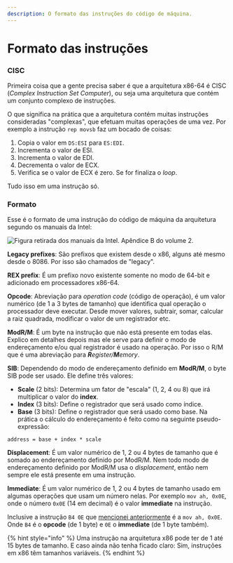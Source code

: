 ```yaml
---
description: O formato das instruções do código de máquina.
---
```


# Formato das instruções

### CISC

Primeira coisa que a gente precisa saber é que a arquitetura x86-64 é CISC (_Complex Instruction Set Computer_), ou seja uma arquitetura que contém um conjunto complexo de instruções.

O que significa na prática que a arquitetura contém muitas instruções consideradas "complexas", que efetuam muitas operações de uma vez. Por exemplo a instrução `rep movsb` faz um bocado de coisas:

1. Copia o valor em `DS:ESI` para `ES:EDI`.
2. Incrementa o valor de ESI.
3. Incrementa o valor de EDI.
4. Decrementa o valor de ECX.
5. Verifica se o valor de ECX é zero. Se for finaliza o _loop_.

Tudo isso em uma instrução só.

### Formato

Esse é o formato de uma instrução do código de máquina da arquitetura segundo os manuais da Intel:

![Figura retirada dos manuais da Intel. Apêndice B do volume 2.](../../.gitbook/assets/Captura\_de\_tela\_de\_2022-04-03\_14-17-59.png)



**Legacy prefixes**: São prefixos que existem desde o x86, alguns até mesmo desde o 8086. Por isso são chamados de "legacy".

**REX prefix**: É um prefixo novo existente somente no modo de 64-bit e adicionado em processadores x86-64.

**Opcode**: Abreviação para _operation code_ (código de operação), é um valor numérico (de 1 a 3 bytes de tamanho) que identifica qual operação o processador deve executar. Desde mover valores, subtrair, somar, calcular a raiz quadrada, modificar o valor de um registrador etc.

**ModR/M**: É um byte na instrução que não está presente em todas elas. Explico em detalhes depois mas ele serve para definir o modo de endereçamento e/ou qual registrador é usado na operação. Por isso o R/M que é uma abreviação para _**R**egister/**M**emory_.

**SIB**: Dependendo do modo de endereçamento definido em **ModR/M**, o byte SIB pode ser usado. Ele define três valores:

* **Scale** (2 bits): Determina um fator de "escala" (1, 2, 4 ou 8) que irá multiplicar o valor do **index**.
* **Index** (3 bits): Define o registrador que será usado como índice.
* **Base** (3 bits): Define o registrador que será usado como base. Na prática o cálculo do endereçamento é feito como na seguinte pseudo-expressão:

```
address = base + index * scale
```

**Displacement**: É um valor numérico de 1, 2 ou 4 bytes de tamanho que é somado ao endereçamento definido por ModR/M. Nem todo modo de endereçamento definido por ModR/M usa o _displacement_, então nem sempre ele está presente em uma instrução.

**Immediate**: É um valor numérico de 1, 2 ou 4 bytes de tamanho usado em algumas operações que usam um número nelas. Por exemplo `mov ah, 0x0E`, onde o número `0x0E` (14 em decimal) é o valor **immediate** na instrução.

Inclusive a instrução `B4 0E` que [mencionei anteriormente](./#representacao-textual) é a `mov ah, 0x0E`. Onde `B4` é o **opcode** (de 1 byte) e `0E` o **immediate** (de 1 byte também).

{% hint style="info" %}
Uma instrução na arquitetura x86 pode ter de 1 até 15 bytes de tamanho. E caso ainda não tenha ficado claro: Sim, instruções em x86 têm tamanhos variáveis.
{% endhint %}

